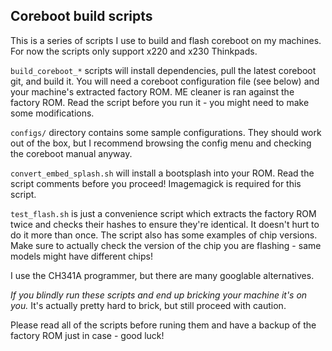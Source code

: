 ## Coreboot build scripts

This is a series of scripts I use to build and flash coreboot on my machines.
For now the scripts only support x220 and x230 Thinkpads.

`build_coreboot_*` scripts will install dependencies, pull the latest coreboot git, and build it. You will need a coreboot configuration file (see below) and your machine's extracted factory ROM. ME cleaner is ran against the factory ROM. Read the script before you run it - you might need to make some modifications.

`configs/` directory contains some sample configurations. They should work out of the box, but I recommend browsing the config menu and checking the coreboot manual anyway.

`convert_embed_splash.sh` will install a bootsplash into your ROM. Read the script comments before you proceed! Imagemagick is required for this script.

`test_flash.sh` is just a convenience script which extracts the factory ROM twice and checks their hashes to ensure they're identical. It doesn't hurt to do it more than once. The script also has some examples of  chip versions. Make sure to actually check the version of the chip you are flashing - same models might have different chips!

I use the CH341A programmer, but there are many googlable alternatives.

*If you blindly run these scripts and end up bricking your machine it's on you.* It's actually pretty hard to brick, but still proceed with caution.

Please read all of the scripts before runing them and have a backup of the factory ROM just in case - good luck!
